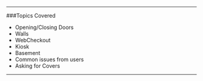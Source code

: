 -----------------

###Topics Covered

- Opening/Closing Doors
- Walls
- WebCheckout
- Kiosk
- Basement
- Common issues from users
- Asking for Covers

-----------------
